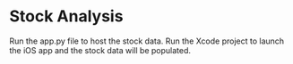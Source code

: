# Stock Analysis
Run the app.py file to host the stock data.
Run the Xcode project to launch the iOS app and the stock data will be populated.
